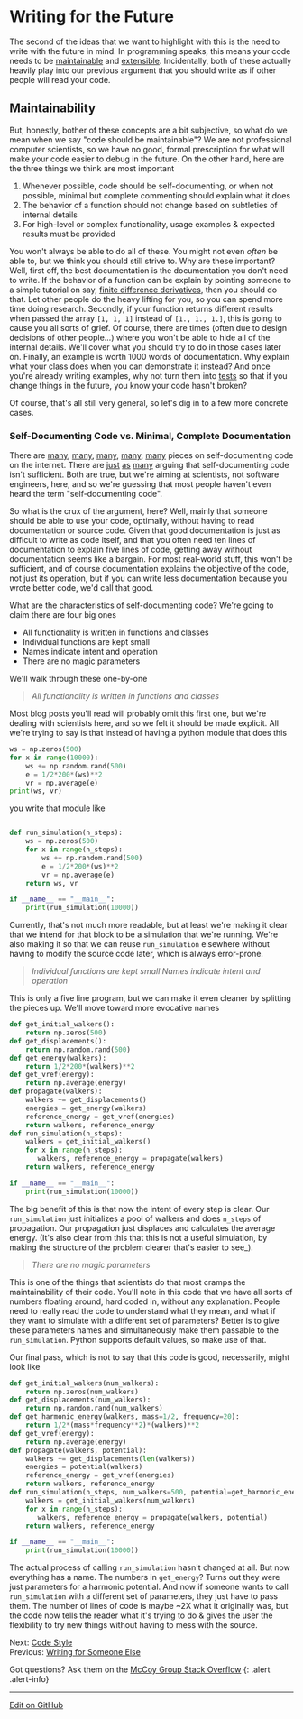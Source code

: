 # Writing for the Future

The second of the ideas that we want to highlight with this is the need to write with the future in mind.
In programming speaks, this means your code needs to be [maintainable](https://softwareengineering.stackexchange.com/questions/134855/what-characteristics-or-features-make-code-maintainable) and [extensible](http://whats-in-a-game.com/coding-for-the-future-readability-and-extensibility/).
Incidentally, both of these actually heavily play into our previous argument that you should write as if other people will read your code.

## Maintainability

But, honestly, bother of these concepts are a bit subjective, so what do we mean when we say "code should be maintainable"?
We are not professional computer scientists, so we have no good, formal prescription for what will make your code easier to debug in the future.
On the other hand, here are the three things we think are most important
1. Whenever possible, code should be self-documenting, or when not possible, minimal but complete commenting should explain what it does
2. The behavior of a function should not change based on subtleties of internal details
3. For high-level or complex functionality, usage examples & expected results must be provided

You won't always be able to do all of these. You might not even _often_ be able to, but we think you should still strive to.
Why are these important? 
Well, first off, the best documentation is the documentation you don't need to write.
If the behavior of a function can be explain by pointing someone to a simple tutorial on say, [finite difference derivatives](https://en.wikipedia.org/wiki/Finite_difference#Relation_with_derivatives), then you should do that.
Let other people do the heavy lifting for you, so you can spend more time doing research.
Secondly, if your function returns different results when passed the array `[1, 1, 1]` instead of `[1., 1., 1.]`, this is going to cause you all sorts of grief.
Of course, there are times (often due to design decisions of other people...) where you won't be able to hide all of the internal details. 
We'll cover what you should try to do in those cases later on.
Finally, an example is worth 1000 words of documentation. Why explain what your class does when you can demonstrate it instead? 
And once you're already writing examples, why not turn them into [tests](https://realpython.com/python-testing/) so that if you change things in the future, you know your code hasn't broken?

Of course, that's all still very general, so let's dig in to a few more concrete cases.

### Self-Documenting Code vs. Minimal, Complete Documentation

There are [many](https://stackoverflow.com/questions/209015/what-is-self-documenting-code-and-can-it-replace-well-documented-code), [many](https://stackoverflow.com/questions/23680467/self-documenting-python-code), [many](https://itnext.io/tips-for-writing-self-documenting-code-e54a15e9de2), [many](https://multi-programming.com/blog/self-documenting-code), [many](https://hackbrightacademy.com/blog/writing-self-documenting-code/) pieces on self-documenting code on the internet. There are [just](https://medium.com/it-dead-inside/self-documenting-code-is-mostly-nonsense-1de5f593810f) [as](https://medium.com/eloquent-coding/do-developers-dream-of-self-documenting-code-ca64d472197a) [many](https://www.ericholscher.com/blog/2017/jan/27/code-is-self-documenting/) arguing that self-documenting code isn't sufficient. 
Both are true, but we're aiming at scientists, not software engineers, here, and so we're guessing that most people haven't even heard the term "self-documenting code".

So what is the crux of the argument, here? 
Well, mainly that someone should be able to use your code, optimally, without having to read documentation or source code. 
Given that good documentation is just as difficult to write as code itself, and that you often need ten lines of documentation to explain five lines of code, getting away without documentation seems like a bargain.
For most real-world stuff, this won't be sufficient, and of course documentation explains the objective of the code, not just its operation, but if you can write less documentation because you wrote better code, we'd call that good.

What are the characteristics of self-documenting code? We're going to claim there are four big ones
* All functionality is written in functions and classes
* Individual functions are kept small
* Names indicate intent and operation
* There are no magic parameters

We'll walk through these one-by-one

> *All functionality is written in functions and classes*

Most blog posts you'll read will probably omit this first one, but we're dealing with scientists here, and so we felt it should be made explicit.
All we're trying to say is that instead of having a python module that does this

```python
ws = np.zeros(500)
for x in range(10000):
    ws += np.random.rand(500)
    e = 1/2*200*(ws)**2
    vr = np.average(e)
print(ws, vr)
```

you write that module like

```python

def run_simulation(n_steps):
    ws = np.zeros(500)
    for x in range(n_steps):
        ws += np.random.rand(500)
        e = 1/2*200*(ws)**2
        vr = np.average(e)
    return ws, vr

if __name__ == "__main__":
    print(run_simulation(10000))
```

Currently, that's not much more readable, but at least we're making it clear that we intend for that block to be a simulation that we're running. 
We're also making it so that we can reuse `run_simulation` elsewhere without having to modify the source code later, which is always error-prone.

> *Individual functions are kept small*
> *Names indicate intent and operation*

This is only a five line program, but we can make it even cleaner by splitting the pieces up. We'll move toward more evocative names

```python
def get_initial_walkers():
    return np.zeros(500)
def get_displacements():
    return np.random.rand(500)
def get_energy(walkers):
    return 1/2*200*(walkers)**2
def get_vref(energy):
    return np.average(energy)
def propagate(walkers):
    walkers += get_displacements()
    energies = get_energy(walkers)
    reference_energy = get_vref(energies)
    return walkers, reference_energy
def run_simulation(n_steps):
    walkers = get_initial_walkers()
    for x in range(n_steps):
       walkers, reference_energy = propagate(walkers)
    return walkers, reference_energy

if __name__ == "__main__":
    print(run_simulation(10000))
```

The big benefit of this is that now the intent of every step is clear. 
Our `run_simulation` just initializes a pool of walkers and does `n_steps` of propagation. 
Our propagation just displaces and calculates the average energy.
(It's also clear from this that this is not a useful simulation, by making the structure of the problem clearer that's easier to see_).

> *There are no magic parameters*

This is one of the things that scientists do that most cramps the maintainability of their code.
You'll note in this code that we have all sorts of numbers floating around, hard coded in, without any explanation.
People need to really read the code to understand what they mean, and what if they want to simulate with a different set of parameters?
Better is to give these parameters names and simultaneously make them passable to the `run_simulation`.
Python supports default values, so make use of that.

Our final pass, which is not to say that this code is good, necessarily, might look like

```python
def get_initial_walkers(num_walkers):
    return np.zeros(num_walkers)
def get_displacements(num_walkers):
    return np.random.rand(num_walkers)
def get_harmonic_energy(walkers, mass=1/2, frequency=20):
    return 1/2*(mass*frequency**2)*(walkers)**2
def get_vref(energy):
    return np.average(energy)
def propagate(walkers, potential):
    walkers += get_displacements(len(walkers))
    energies = potential(walkers)
    reference_energy = get_vref(energies)
    return walkers, reference_energy
def run_simulation(n_steps, num_walkers=500, potential=get_harmonic_energy):
    walkers = get_initial_walkers(num_walkers)
    for x in range(n_steps):
       walkers, reference_energy = propagate(walkers, potential)
    return walkers, reference_energy

if __name__ == "__main__":
    print(run_simulation(10000))
```

The actual process of calling `run_simulation` hasn't changed at all. But now everything has a name. 
The numbers in `get_energy`? Turns out they were just parameters for a harmonic potential.
And now if someone wants to call `run_simulation` with a different set of parameters, they just have to pass them.
The number of lines of code is maybe ~2X what it originally was, but the code now tells the reader what it's trying to do & 
gives the user the flexibility to try new things without having to mess with the source.



<span class="text-muted">Next:</span>
 [Code Style](DevelopingCodeStyle.md)<br/>
<span class="text-muted">Previous:</span>
 [Writing for Someone Else](OtherCentricDesign.md)<br/>

Got questions? Ask them on the [McCoy Group Stack Overflow](https://stackoverflow.com/c/mccoygroup/questions/ask)
{: .alert .alert-info}

---
[Edit on GitHub <i class="fab fa-github" aria-hidden="true"></i>](https://github.com/McCoyGroup/References/edit/gh-pages/McCoy%20Group%20Code%20Academy/ProgrammingTips/FutureCentricDesign.md)